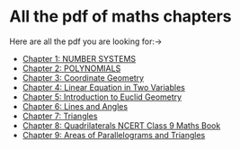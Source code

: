 # All the pdf of maths chapters
Here are all the pdf you are looking for:->
<br>
- [Chapter 1: NUMBER SYSTEMS ](https://ncert.nic.in/textbook/pdf/iemh101.pdf)
- [Chapter 2: POLYNOMIALS](https://ncert.nic.in/textbook/pdf/iemh102.pdf)
- [Chapter 3: Coordinate Geometry](https://ncert.nic.in/textbook/pdf/iemh103.pdf)
- [Chapter 4: Linear Equation in Two Variables](https://ncert.nic.in/textbook/pdf/iemh104.pdf)
- [Chapter 5: Introduction to Euclid Geometry](https://ncert.nic.in/textbook/pdf/iemh105.pdf)
- [Chapter 6: Lines and Angles](https://ncert.nic.in/textbook/pdf/iemh106.pdf)
- [Chapter 7: Triangles](https://ncert.nic.in/textbook/pdf/iemh107.pdf)
- [Chapter 8: Quadrilaterals NCERT Class 9 Maths Book](https://ncert.nic.in/textbook/pdf/iemh108.pdf)
- [Chapter 9: Areas of Parallelograms and Triangles](https://ncert.nic.in/textbook/pdf/iemh109.pdf)
